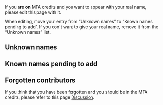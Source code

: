 If you **are on** MTA credits and you want to appear with your real name, please edit this page with it.

When editing, move your entry from “Unknown names” to “Known names pending to add”. If you don't want to give your real name, remove it from the “Unknown names” list.

Unknown names
-------------

Known names pending to add
--------------------------

Forgotten contributors
----------------------

If you think that you have been forgotten and you should be in the MTA credits, please refer to this page [Discussion](/docs/talk:mta_credits.md "wikilink").
